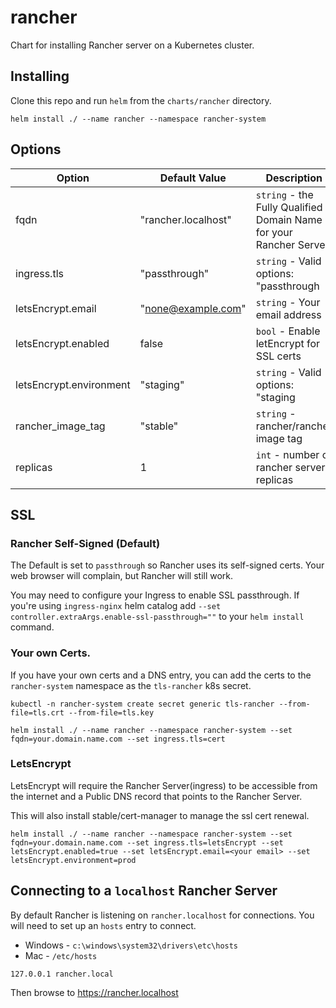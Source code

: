 # rancher

Chart for installing Rancher server on a Kubernetes cluster.

## Installing
Clone this repo and run `helm` from the `charts/rancher` directory.

```
helm install ./ --name rancher --namespace rancher-system
```

## Options

| Option | Default Value | Description |
| --- | --- | --- |
| fqdn | "rancher.localhost" | `string` - the Fully Qualified Domain Name for your Rancher Server |
| ingress.tls | "passthrough" | `string` - Valid options: "passthrough|cert|letsEncrypt" |
| letsEncrypt.email | "none@example.com" | `string` - Your email address |
| letsEncrypt.enabled | false | `bool` - Enable letEncrypt for SSL certs |
| letsEncrypt.environment | "staging" | `string` - Valid options: "staging|production" |
| rancher_image_tag | "stable" | `string` - rancher/rancher image tag |
| replicas | 1 | `int` - number of rancher server replicas |

## SSL

### Rancher Self-Signed (Default)

The Default is set to `passthrough` so Rancher uses its self-signed certs. Your web browser will complain, but Rancher will still work.

You may need to configure your Ingress to enable SSL passthrough. If you're using `ingress-nginx` helm catalog add `--set controller.extraArgs.enable-ssl-passthrough=""` to your `helm install` command.

### Your own Certs.
If you have your own certs and a DNS entry, you can add the certs to the `rancher-system` namespace as the `tls-rancher` k8s secret.

```
kubectl -n rancher-system create secret generic tls-rancher --from-file=tls.crt --from-file=tls.key
```

```
helm install ./ --name rancher --namespace rancher-system --set fqdn=your.domain.name.com --set ingress.tls=cert
```

### LetsEncrypt
LetsEncrypt will require the Rancher Server(ingress) to be accessible from the internet and a Public DNS record that points to the Rancher Server.

This will also install stable/cert-manager to manage the ssl cert renewal.

```
helm install ./ --name rancher --namespace rancher-system --set fqdn=your.domain.name.com --set ingress.tls=letsEncrypt --set letsEncrypt.enabled=true --set letsEncrypt.email=<your email> --set letsEncrypt.environment=prod
```

## Connecting to a `localhost` Rancher Server

By default Rancher is listening on `rancher.localhost` for connections. You will need to set up an `hosts` entry to connect.

* Windows - `c:\windows\system32\drivers\etc\hosts`
* Mac - `/etc/hosts`

```
127.0.0.1 rancher.local
```

Then browse to https://rancher.localhost

